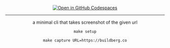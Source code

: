 <div align="center">

[![Open in GitHub Codespaces](https://github.com/codespaces/badge.svg)](https://codespaces.new/concaption/site-screen-graber)

</div>

---

<div align="center">

a minimal cli that takes screenshot of the given url

```
make setup
```
```
make capture URL=https://buildberg.co
```

</div>
